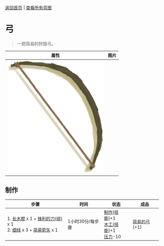 [返回首页](index.md)   |  [查看所有蓝图](blueprint.md)
# 弓  
> 一把简易的狩猎弓。  
  
  属性  |   图片   
 ----  |  ----:   
   |  ![](Sprite/Bow.png)   
  
## 制作  
步骤  |  时间  |  状态  |  成品  
----  |  ----  |  ----  |  ----  
1. [长木棍](StickLong.md) x 1 + [锋利的刀(组)](GpTag_CutterAdv.md) x 1<br>2. [细线](CordFiber.md) x 3 + [简易箭矢](ArrowSimple.md) x 1  |  1小时30分/每步骤  |  [制作(技能)](Skill_Crafting.md)+1<br>[木工(技能)](Skill_Woodworking.md)+1<br>[压力](Stress.md)-10  |  [简易的弓](BowRustic.md)(+1)  
